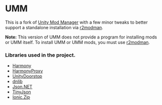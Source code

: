 # UMM
This is a fork of [Unity Mod Manager](https://github.com/newman55/unity-mod-manager/) with a few minor tweaks to better support a standalone installation via [r2modman](https://github.com/ebkr/r2modmanPlus).

**Note:** This version of UMM does not provide a program for installing mods or UMM itself. To install UMM or UMM mods, you must use [r2modman](https://github.com/ebkr/r2modmanPlus).

### Libraries used in the project.
- [Harmony](https://github.com/pardeike/Harmony/wiki/Utilities)
- [HarmonyProxy](https://github.com/spacehamster/HarmonyProxy)
- [UnityDoorstop](https://github.com/NeighTools/UnityDoorstop)
- [dnlib](https://github.com/0xd4d/dnlib)
- [Json.NET](https://www.newtonsoft.com/json)
- [TinyJson](https://github.com/zanders3/json)
- [Ionic.Zip](https://archive.codeplex.com/?p=dotnetzip)
